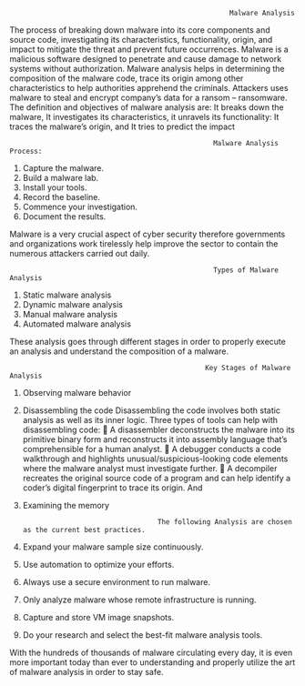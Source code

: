                                                           Malware Analysis
                                                          
The process of breaking down malware into its core components and source code, investigating its characteristics, functionality, origin, and impact to mitigate the threat and prevent future occurrences. Malware is a malicious software designed to penetrate and cause damage to network systems without authorization. 
Malware analysis helps in determining the composition of the malware code, trace its origin among other characteristics to help authorities apprehend the criminals. Attackers uses malware to steal and encrypt company’s data for a ransom – ransomware. 
The definition and objectives of malware analysis are: It breaks down the malware, It investigates its characteristics, it unravels its functionality: It traces the malware’s origin, and It tries to predict the impact 

                                                      Malware Analysis Process:

1.	Capture the malware. 
2.	Build a malware lab. 
3.	Install your tools. 
4.	Record the baseline. 
5.	Commence your investigation. 
6.	Document the results. 

Malware is a very crucial aspect of cyber security therefore governments and organizations work tirelessly help improve the sector to contain the numerous attackers carried out daily. 

                                                      Types of Malware Analysis

1. Static malware analysis 
2. Dynamic malware analysis 
3. Manual malware analysis 
4. Automated malware analysis 

These analysis goes through different stages in order to properly execute an analysis and understand the composition of a malware.

                                                    Key Stages of Malware Analysis

1. Observing malware behavior 
2. Disassembling the code 
Disassembling the code involves both static analysis as well as its inner logic. Three types of tools can help with disassembling code: 
	A disassembler deconstructs the malware into its primitive binary form and reconstructs it into assembly language that’s comprehensible for a human analyst. 
	A debugger conducts a code walkthrough and highlights unusual/suspicious-looking code elements where the malware analyst must investigate further. 
	A decompiler recreates the original source code of a program and can help identify a coder’s digital fingerprint to trace its origin. And 
3. Examining the memory 

                                        The following Analysis are chosen as the current best practices. 

1. Expand your malware sample size continuously. 
2. Use automation to optimize your efforts. 
3. Always use a secure environment to run malware.
4. Only analyze malware whose remote infrastructure is running. 
5. Capture and store VM image snapshots.
6. Do your research and select the best-fit malware analysis tools.

With the hundreds of thousands of malware circulating every day, it is even more important today than ever to understanding and properly utilize the art of malware analysis in order to stay safe.
